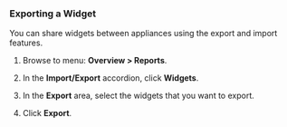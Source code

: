 ### Exporting a Widget

You can share widgets between appliances using the export and import features.

1. Browse to menu: **Overview > Reports**.

2. In the **Import/Export** accordion, click **Widgets**.

3. In the **Export** area, select the widgets that you want to export.

4. Click **Export**.
